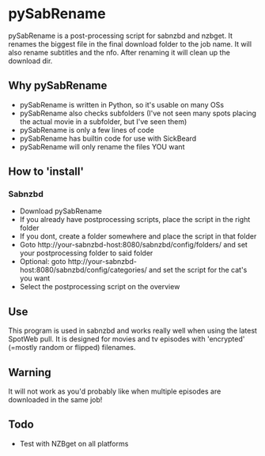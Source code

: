 # pySabRename
pySabRename is a post-processing script for sabnzbd and nzbget.
It renames the biggest file in the final download folder to the job name. It will also rename subtitles and the nfo.
After renaming it will clean up the download dir.

## Why pySabRename
* pySabRename is written in Python, so it's usable on many OSs
* pySabRename also checks subfolders (I've not seen many spots placing the actual movie in a subfolder, but I've seen them)
* pySabRename is only a few lines of code
* pySabRename has builtin code for use with SickBeard
* pySabRename will only rename the files YOU want

## How to 'install'
### Sabnzbd
* Download pySabRename
* If you already have postprocessing scripts, place the script in the right folder
* If you dont, create a folder somewhere and place the script in that folder
* Goto http://your-sabnzbd-host:8080/sabnzbd/config/folders/ and set your postprocessing folder to said folder
* Optional: goto http://your-sabnzbd-host:8080/sabnzbd/config/categories/ and set the script for the cat's you want
* Select the postprocessing script on the overview

## Use
This program is used in sabnzbd and works really well when using the latest SpotWeb pull. It is designed for movies and tv episodes with 'encrypted' (=mostly random or flipped) filenames.

## Warning
It will not work as you'd probably like when multiple episodes are downloaded in the same job!

## Todo
* Test with NZBget on all platforms
